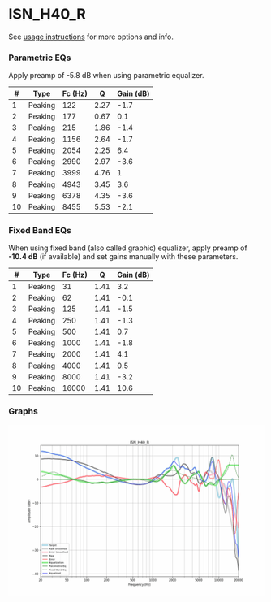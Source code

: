 # ISN_H40_R
See [usage instructions](https://github.com/jaakkopasanen/AutoEq#usage) for more options and info.

### Parametric EQs
Apply preamp of -5.8 dB when using parametric equalizer.

|   # | Type    |   Fc (Hz) |    Q |   Gain (dB) |
|-----|---------|-----------|------|-------------|
|   1 | Peaking |       122 | 2.27 |        -1.7 |
|   2 | Peaking |       177 | 0.67 |         0.1 |
|   3 | Peaking |       215 | 1.86 |        -1.4 |
|   4 | Peaking |      1156 | 2.64 |        -1.7 |
|   5 | Peaking |      2054 | 2.25 |         6.4 |
|   6 | Peaking |      2990 | 2.97 |        -3.6 |
|   7 | Peaking |      3999 | 4.76 |         1   |
|   8 | Peaking |      4943 | 3.45 |         3.6 |
|   9 | Peaking |      6378 | 4.35 |        -3.6 |
|  10 | Peaking |      8455 | 5.53 |        -2.1 |

### Fixed Band EQs
When using fixed band (also called graphic) equalizer, apply preamp of **-10.4 dB** (if available) and set gains manually with these parameters.

|   # | Type    |   Fc (Hz) |    Q |   Gain (dB) |
|-----|---------|-----------|------|-------------|
|   1 | Peaking |        31 | 1.41 |         3.2 |
|   2 | Peaking |        62 | 1.41 |        -0.1 |
|   3 | Peaking |       125 | 1.41 |        -1.5 |
|   4 | Peaking |       250 | 1.41 |        -1.3 |
|   5 | Peaking |       500 | 1.41 |         0.7 |
|   6 | Peaking |      1000 | 1.41 |        -1.8 |
|   7 | Peaking |      2000 | 1.41 |         4.1 |
|   8 | Peaking |      4000 | 1.41 |         0.5 |
|   9 | Peaking |      8000 | 1.41 |        -3.2 |
|  10 | Peaking |     16000 | 1.41 |        10.6 |

### Graphs
![](./ISN_H40_R.png)
